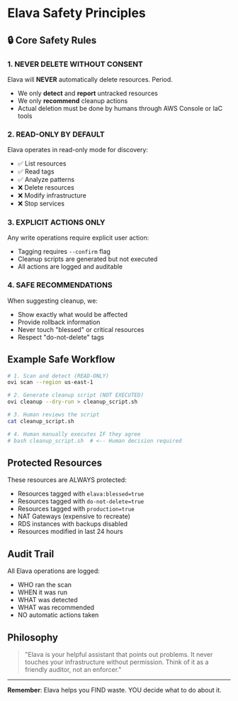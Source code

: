 # Elava Safety Principles

## 🔒 Core Safety Rules

### 1. **NEVER DELETE WITHOUT CONSENT**
Elava will **NEVER** automatically delete resources. Period.
- We only **detect** and **report** untracked resources
- We only **recommend** cleanup actions
- Actual deletion must be done by humans through AWS Console or IaC tools

### 2. **READ-ONLY BY DEFAULT**
Elava operates in read-only mode for discovery:
- ✅ List resources
- ✅ Read tags
- ✅ Analyze patterns
- ❌ Delete resources
- ❌ Modify infrastructure
- ❌ Stop services

### 3. **EXPLICIT ACTIONS ONLY**
Any write operations require explicit user action:
- Tagging requires `--confirm` flag
- Cleanup scripts are generated but not executed
- All actions are logged and auditable

### 4. **SAFE RECOMMENDATIONS**
When suggesting cleanup, we:
- Show exactly what would be affected
- Provide rollback information
- Never touch "blessed" or critical resources
- Respect "do-not-delete" tags

## Example Safe Workflow

```bash
# 1. Scan and detect (READ-ONLY)
ovi scan --region us-east-1

# 2. Generate cleanup script (NOT EXECUTED)
ovi cleanup --dry-run > cleanup_script.sh

# 3. Human reviews the script
cat cleanup_script.sh

# 4. Human manually executes IF they agree
# bash cleanup_script.sh  # <-- Human decision required
```

## Protected Resources

These resources are ALWAYS protected:
- Resources tagged with `elava:blessed=true`
- Resources tagged with `do-not-delete=true`
- Resources tagged with `production=true`
- NAT Gateways (expensive to recreate)
- RDS instances with backups disabled
- Resources modified in last 24 hours

## Audit Trail

All Elava operations are logged:
- WHO ran the scan
- WHEN it was run
- WHAT was detected
- WHAT was recommended
- NO automatic actions taken

## Philosophy

> "Elava is your helpful assistant that points out problems.
> It never touches your infrastructure without permission.
> Think of it as a friendly auditor, not an enforcer."

---

**Remember**: Elava helps you FIND waste. YOU decide what to do about it.